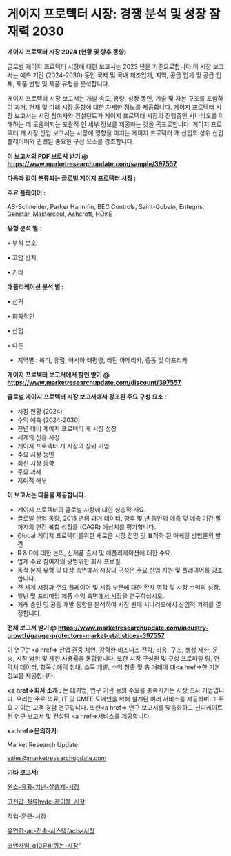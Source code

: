 # 게이지 프로텍터 시장: 경쟁 분석 및 성장 잠재력 2030

<strong>게이지 프로텍터 시장 2024 (현황 및 향후 동향)</strong>

글로벌 게이지 프로텍터 시장에 대한 보고서는 2023 년을 기준으로합니다.이 시장 보고서는 예측 기간 (2024-2030) 동안 국제 및 국내 제조업체, 지역, 공급 업체 및 공급 업체, 제품 변형 및 제품 유형을 분석합니다.

게이지 프로텍터 시장 보고서는 개발 속도, 용량, 성장 동인, 기술 및 자본 구조를 포함하여 과거, 현재 및 미래 시장 동향에 대한 자세한 정보를 제공합니다. 게이지 프로텍터 시장 보고서는 시장 참여자와 컨설턴트가 게이지 프로텍터 시장의 진행중인 시나리오를 이해하는 데 도움이되는 포괄적 인 세부 정보를 제공하는 것을 목표로합니다. 게이지 프로텍터 개 시장 산업 보고서는 시장에 영향을 미치는 게이지 프로텍터 개 산업의 상위 산업 플레이어와 관련된 중요한 구성 요소를 강조합니다.



<strong>이 보고서의 PDF 브로셔 받기 @ <a href=https://www.marketresearchupdate.com/sample/397557>https://www.marketresearchupdate.com/sample/397557</a></strong>



<strong>다음과 같이 분류되는 글로벌 게이지 프로텍터 시장 :</strong>



<strong>주요 플레이어 :</strong>

AS-Schneider, Parker Hannifin, BEC Controls, Saint-Gobain, Entegris, Genstar, Mastercool, Ashcroft, HOKE



<strong>유형 분석 별 :</strong>

• 부식 보호

• 고압 방지

• 기타



<strong>애플리케이션 분석 별 :</strong>

• 선거

• 화학적인

• 산업

• 다른

<ul>
  <li>지역별 : 북미, 유럽, 아시아 태평양, 라틴 아메리카, 중동 및 아프리카</li>
</ul>


<strong>게이지 프로텍터 보고서에서 할인 받기 @ <a href=https://www.marketresearchupdate.com/discount/397557>https://www.marketresearchupdate.com/discount/397557</a></strong>



<strong>글로벌 게이지 프로텍터 시장 보고서에서 강조된 주요 구성 요소 :</strong>
<ul>
  <li>시장 현황 (2024)</li>
  <li>수익 예측 (2024-2030)</li>
  <li>전년 대비 게이지 프로텍터 개 시장 성장</li>
  <li>세계의 신흥 시장</li>
  <li>게이지 프로텍터 개 시장의 상위 기업</li>
  <li>주요 시장 동인</li>
  <li>최신 시장 동향</li>
  <li>주요 과제</li>
  <li>지리적 해부</li>
</ul>


<strong>이 보고서는 다음을 제공합니다.</strong>
<ul>
  <li>게이지 프로텍터의 글로벌 시장에 대한 심층적 개요.</li>
  <li>글로벌 산업 동향, 2015 년의 과거 데이터, 향후 몇 년 동안의 예측 및 예측 기간 말까지의 연간 복합 성장률 (CAGR) 예상치를 평가합니다.</li>
  <li>Global 게이지 프로텍터를위한 새로운 시장 전망 및 표적화 된 마케팅 방법론의 발견</li>
  <li>R &amp; D에 대한 논의, 신제품 출시 및 애플리케이션에 대한 수요.</li>
  <li>업계 주요 참여자의 광범위한 회사 프로필.</li>
  <li>동적 분자 유형 및 대상 측면에서 시장의 구성은<a href=> 주요 산</a>업 자원 및 플레이어를 강조합니다.</li>
  <li>전 세계 시장과 주요 플레이어 및 시장 부문에 대한 환자 역학 및 시장 수익의 성장.</li>
  <li>일반 및 프리미엄 제품 수익 측면<a href=>에서 시</a>장을 연구하십시오.</li>
  <li>거래 승인 및 공동 개발 동향을 분석하여 시장 판매 시나리오에서 상업적 기회를 결정합니다.</li>
</ul>



<strong>전체 보고서 받기 @ <a href=https://www.marketresearchupdate.com/industry-growth/gauge-protectors-market-statistices-397557>https://www.marketresearchupdate.com/industry-growth/gauge-protectors-market-statistices-397557</a></strong>

이 연구는<a href=> 산업 존중</a> 체인, 강력한 비즈니스 전략, 비용, 구조, 생성 제한, 운송, 시장 범위 및 제한 사용률을 통합합니다. 또한 시장 구성원 및 구성 프로파일 링, 연락처 데이터, 항목 / 혜택 침대, 소득 개발, 수익 창출 및 총 거래에 대<a href=>한 기본 </a>정보를 제공합니다.



<strong><a href=>회사 소</a>개 :</strong>
는 대기업, 연구 기관 등의 수요를 충족시키는 시장 조사 기업입니다. 우리는 주로 의료, IT 및 CMFE 도메인을 위해 설계된 여러 서비스를 제공하며 그 주요 기여는 고객 경험 연구입니다. 또한<a href=> 연구 보</a>고서를 맞춤화하고 신디케이트 된 연구 보고서 및 컨설팅 <a href=>서비스</a>를 제공합니다.



<strong><a href=>문의하기:</a></strong>

Market Research Update

sales@marketresearchupdate.com



<strong>기타 보고서:</strong>

<a href=https://www.linkedin.com/pulse/원소-유황-기반-살충제-시장-규모-및-성장-2023-consumer-connection-chronicles-24-/>원소-유황-기반-살충제-시장</a>

<a href=https://www.linkedin.com/pulse/고전압-직류hvdc-케이블-시장-진입-전략-및-위험-평가2029년-analytics-alchemy-360-analysis-ooi4f/>고전압-직류hvdc-케이블-시장</a>

<a href=https://www.linkedin.com/pulse/직업-훈련-시장-경쟁-분석-및-성장-잠재력-2029-trend-tracking-tips-360-analysis-a1gyf/>직업-훈련-시장</a>

<a href=https://www.linkedin.com/pulse/유연한-ac-전송-시스템facts-시장-세분화-연구-및-목표-고객2030년-hpf8f/>유연한-ac-전송-시스템facts-시장</a>

<a href=https://www.linkedin.com/pulse/코엔자임-q10유비퀴논-시장-규모-및-성장-2023-isdailynews-gefbf/>코엔자임-q10유비퀴논-시장</a>"
